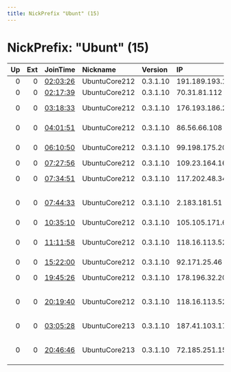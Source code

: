 ```yaml
---
title: NickPrefix "Ubunt" (15)
---
```


# NickPrefix: "Ubunt" (15)

|   Up |   Ext | JoinTime                                                                                            | Nickname      | Version   | IP              | AS                                 | CC   |   ORp |   Dirp | OS    | Contact   |   eFamMembers |
|-----:|------:|:----------------------------------------------------------------------------------------------------|:--------------|:----------|:----------------|:-----------------------------------|:-----|------:|-------:|:------|:----------|--------------:|
|    0 |     0 | [02:03:26](https://metrics.torproject.org/rs.html#details/04B4E9A8D8B6A629FBFAF3C5FBA7337974125938) | UbuntuCore212 | 0.3.1.10  | 191.189.193.153 | CLARO S.A.                         | br   | 33105 |      0 | Linux | None      |             1 |
|    0 |     0 | [02:17:39](https://metrics.torproject.org/rs.html#details/86150B7F61C51524A00D4101C7D03AA4B7DCCA58) | UbuntuCore212 | 0.3.1.10  | 70.31.81.112    | Bell Canada                        | ca   | 44653 |      0 | Linux | None      |             1 |
|    0 |     0 | [03:18:33](https://metrics.torproject.org/rs.html#details/9D22E812926942A2749A06F0E2056CC3C462A92E) | UbuntuCore212 | 0.3.1.10  | 176.193.186.24  | Net By Net Holding LLC             | ru   | 38651 |      0 | Linux | None      |             1 |
|    0 |     0 | [04:01:51](https://metrics.torproject.org/rs.html#details/19D964609941D92A255003E2B15CE552BDFB4A49) | UbuntuCore212 | 0.3.1.10  | 86.56.66.108    | Tele Columbus AG                   | de   | 46243 |      0 | Linux | None      |             1 |
|    0 |     0 | [06:10:50](https://metrics.torproject.org/rs.html#details/0FB79D4A87C1DDBDF1C1BF30ABA5D535AC51EAD4) | UbuntuCore212 | 0.3.1.10  | 99.198.175.205  | Google Fiber Inc.                  | us   | 38919 |      0 | Linux | None      |             1 |
|    0 |     0 | [07:27:56](https://metrics.torproject.org/rs.html#details/EAA4DCC0219C4F037F479E16BE250AE1B0A6CA5D) | UbuntuCore212 | 0.3.1.10  | 109.23.164.169  | SFR SA                             | fr   | 46545 |      0 | Linux | None      |             1 |
|    0 |     0 | [07:34:51](https://metrics.torproject.org/rs.html#details/B4284EDF0C357F54133C12DB682D13B7F4A4E554) | UbuntuCore212 | 0.3.1.10  | 117.202.48.34   | National Internet Backbone         | in   | 44269 |      0 | Linux | None      |             1 |
|    0 |     0 | [07:44:33](https://metrics.torproject.org/rs.html#details/3283D64B9FE17D43BBE44B06A928807905D33DDD) | UbuntuCore212 | 0.3.1.10  | 2.183.181.51    | Information Technology Company ITC | ir   | 39219 |      0 | Linux | None      |             1 |
|    0 |     0 | [10:35:10](https://metrics.torproject.org/rs.html#details/6A72A3775E6673E088154C16D189214E773AEB76) | UbuntuCore212 | 0.3.1.10  | 105.105.171.61  | Telecom Algeria                    | dz   | 43137 |      0 | Linux | None      |             1 |
|    0 |     0 | [11:11:58](https://metrics.torproject.org/rs.html#details/2E50F2C5C67DC9CB99253F17D0DEB62C3DFD2508) | UbuntuCore212 | 0.3.1.10  | 118.16.113.52   | NTT Communications Corporation     | jp   | 41009 |      0 | Linux | None      |             1 |
|    0 |     0 | [15:22:00](https://metrics.torproject.org/rs.html#details/5D3B1A789E7AF7E7190063FE39D188AAFB8EAEF5) | UbuntuCore212 | 0.3.1.10  | 92.171.25.46    | Orange                             | fr   | 36483 |      0 | Linux | None      |             1 |
|    0 |     0 | [19:45:26](https://metrics.torproject.org/rs.html#details/8C16F4CC53CE72D5D2D2CEE72356329325DACB6B) | UbuntuCore212 | 0.3.1.10  | 178.196.32.203  | Swisscom Switzerland Ltd           | ch   | 33081 |      0 | Linux | None      |             1 |
|    0 |     0 | [20:19:40](https://metrics.torproject.org/rs.html#details/42857D336B7FB0D282DD73DDBD95298D976DC009) | UbuntuCore212 | 0.3.1.10  | 118.16.113.52   | NTT Communications Corporation     | jp   | 41661 |      0 | Linux | None      |             1 |
|    0 |     0 | [03:05:28](https://metrics.torproject.org/rs.html#details/638B2300980C855C6C3A6C422B57E834A5A6A1BE) | UbuntuCore213 | 0.3.1.10  | 187.41.103.174  | Telemar Norte Leste S.A.           | br   | 37705 |      0 | Linux | None      |             1 |
|    0 |     0 | [20:46:46](https://metrics.torproject.org/rs.html#details/555F05FF1D13E88F7F1E602274D68C0BD3DA2514) | UbuntuCore213 | 0.3.1.10  | 72.185.251.15   | BRIGHT HOUSE NETWORKS, LLC         | us   | 37108 |      0 | Linux | None      |             1 |
